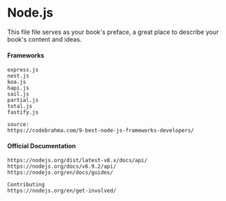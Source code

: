 # Node.js

This file file serves as your book's preface, a great place to describe your book's content and ideas.

#### Frameworks

```
express.js
nest.js
koa.js
hapi.js
sail.js
partial.js
total.js
fastify.js

source:
https://codebrahma.com/9-best-node-js-frameworks-developers/
```

#### Official Documentation

```
https://nodejs.org/dist/latest-v8.x/docs/api/
https://nodejs.org/docs/v6.9.2/api/
https://nodejs.org/en/docs/guides/

Contributing
https://nodejs.org/en/get-involved/
```

##### 



